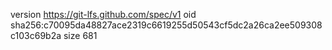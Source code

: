 version https://git-lfs.github.com/spec/v1
oid sha256:c70095da48827ace2319c6619255d50543cf5dc2a26ca2ee509308c103c69b2a
size 681
